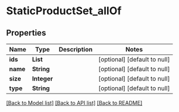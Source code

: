 # StaticProductSet_allOf
## Properties

Name | Type | Description | Notes
------------ | ------------- | ------------- | -------------
**ids** | **List** |  | [optional] [default to null]
**name** | **String** |  | [optional] [default to null]
**size** | **Integer** |  | [optional] [default to null]
**type** | **String** |  | [optional] [default to null]

[[Back to Model list]](../index.md#documentation-for-models) [[Back to API list]](../index.md#documentation-for-api-endpoints) [[Back to README]](../index.md)

